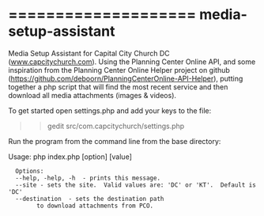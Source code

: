 ====================
media-setup-assistant
=====================

Media Setup Assistant for Capital City Church DC (www.capcitychurch.com).  Using the Planning Center Online API, and some inspiration from the Planning Center Online Helper project on github (https://github.com/deboorn/PlanningCenterOnline-API-Helper), putting together a php script that will find the most recent service and then download all media attachments (images &amp; videos).

To get started open settings.php and add your keys to the file:
>> gedit src/com.capcitychurch/settings.php

Run the program from the command line from the base directory:

Usage:
      php index.php [option] [value]

      Options:    
      --help, -help, -h  - prints this message.
      --site - sets the site.  Valid values are: 'DC' or 'KT'.  Default is 'DC'
      --destination  - sets the destination path
            to download attachments from PCO.
  

